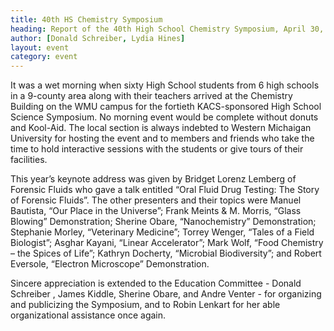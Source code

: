 ```yaml
---
title: 40th HS Chemistry Symposium
heading: Report of the 40th High School Chemistry Symposium, April 30, 2013
author: [Donald Schreiber, Lydia Hines]
layout: event
category: event
---
```


It was a wet morning when sixty High School students from 6 high
schools in a 9-county area along with their teachers arrived at the
Chemistry Building on the WMU campus for the fortieth KACS-sponsored
High School Science Symposium. No morning event would be complete
without donuts and Kool-Aid. The local section is always indebted to
Western Michaigan University for hosting the event and to members and
friends who take the time to hold interactive sessions with the
students or give tours of their facilities.

This year’s keynote address was given by Bridget Lorenz Lemberg of
Forensic Fluids who gave a talk entitled “Oral Fluid Drug Testing: The
Story of Forensic Fluids”. The other presenters and their topics were
Manuel Bautista, “Our Place in the Universe”; Frank Meints &
M. Morris, “Glass Blowing” Demonstration; Sherine Obare,
“Nanochemistry” Demonstration; Stephanie Morley, “Veterinary
Medicine”; Torrey Wenger, “Tales of a Field Biologist”; Asghar Kayani,
“Linear Accelerator”; Mark Wolf, “Food Chemistry – the Spices of
Life”; Kathryn Docherty, “Microbial Biodiversity”; and Robert
Eversole, “Electron Microscope” Demonstration.

Sincere appreciation is extended to the Education Committee - Donald
Schreiber , James Kiddle, Sherine Obare, and Andre Venter - for
organizing and publicizing the Symposium, and to Robin Lenkart for her
able organizational assistance once again.
